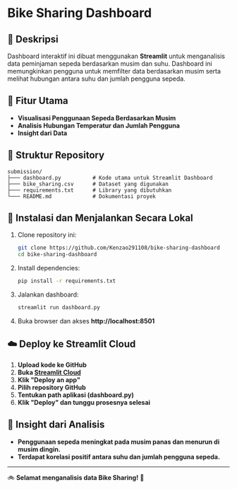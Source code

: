 # Bike Sharing Dashboard

## 📌 Deskripsi
Dashboard interaktif ini dibuat menggunakan **Streamlit** untuk menganalisis data peminjaman sepeda berdasarkan musim dan suhu. Dashboard ini memungkinkan pengguna untuk memfilter data berdasarkan musim serta melihat hubungan antara suhu dan jumlah pengguna sepeda.

## 🚀 Fitur Utama
- **Visualisasi Penggunaan Sepeda Berdasarkan Musim**
- **Analisis Hubungan Temperatur dan Jumlah Pengguna**
- **Insight dari Data**

## 📂 Struktur Repository
```
submission/
├─── dashboard.py          # Kode utama untuk Streamlit Dashboard
├─── bike_sharing.csv      # Dataset yang digunakan
├─── requirements.txt      # Library yang dibutuhkan
└─── README.md             # Dokumentasi proyek
```

## 🔧 Instalasi dan Menjalankan Secara Lokal
1. Clone repository ini:
   ```bash
   git clone https://github.com/Kenzao291108/bike-sharing-dashboard
   cd bike-sharing-dashboard
   ```
2. Install dependencies:
   ```bash
   pip install -r requirements.txt
   ```
3. Jalankan dashboard:
   ```bash
   streamlit run dashboard.py
   ```
4. Buka browser dan akses **http://localhost:8501**

## ☁️ Deploy ke Streamlit Cloud
1. **Upload kode ke GitHub**
2. **Buka [Streamlit Cloud](https://share.streamlit.io/)**
3. **Klik "Deploy an app"**
4. **Pilih repository GitHub**
5. **Tentukan path aplikasi (dashboard.py)**
6. **Klik "Deploy" dan tunggu prosesnya selesai**

## 📌 Insight dari Analisis
- **Penggunaan sepeda meningkat pada musim panas dan menurun di musim dingin.**
- **Terdapat korelasi positif antara suhu dan jumlah pengguna sepeda.**

---
🚲 **Selamat menganalisis data Bike Sharing!** 🚀
